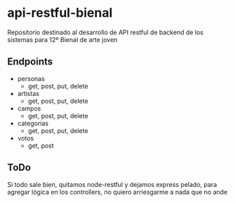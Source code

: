 # api-restful-bienal
Repositorio destinado al desarrollo de API restful de backend de los sistemas para 12º Bienal de arte joven

## Endpoints
- personas
  - get, post, put, delete
- artistas
  - get, post, put, delete
- campos
  - get, post, put, delete
- categorias
  - get, post, put, delete
- votos
  - get, post
  
## ToDo
Si todo sale bien, quitamos node-restful y dejamos express pelado, para agregar lógica en los controllers, no quiero arriesgarme a nada que no ande

